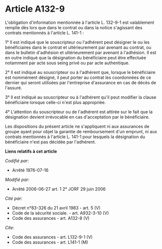 # Article A132-9

L'obligation d'information mentionnée à l'article L. 132-9-1 est valablement remplie dès lors que dans le contrat ou dans la
notice s'agissant des contrats mentionnés à l'article L. 141-1 :

1° Il est indiqué que le souscripteur ou l'adhérent peut désigner le ou les bénéficiaires dans le contrat et ultérieurement
par avenant au contrat, ou dans le bulletin d'adhésion et ultérieurement par avenant à l'adhésion. Il est en outre indiqué
que la désignation du bénéficiaire peut être effectuée notamment par acte sous seing privé ou par acte authentique.

2° Il est indiqué au souscripteur ou à l'adhérent que, lorsque le bénéficiaire est nommément désigné, il peut porter au
contrat les coordonnées de ce dernier qui seront utilisées par l'entreprise d'assurance en cas de décès de l'assuré.

3° Il est indiqué au souscripteur ou à l'adhérent qu'il peut modifier la clause bénéficiaire lorsque celle-ci n'est plus
appropriée.

4° L'attention du souscripteur ou de l'adhérent est attirée sur le fait que la désignation devient irrévocable en cas
d'acceptation par le bénéficiaire.

Les dispositions du présent article ne s'appliquent ni aux assurances de groupe ayant pour objet la garantie de remboursement
d'un emprunt, ni aux contrats mentionnés à l'article L. 141-1 pour lesquels la désignation du bénéficiaire n'est pas décidée
par l'adhérent.

**Liens relatifs à cet article**

_Codifié par_:

  - Arrêté 1976-07-16

_Modifié par_:

  - Arrêté 2006-06-27 art. 1 2° JORF 29 juin 2006

_Cité par_:

  - Décret n°83-326 du 21 avril 1983 - art. 5 (V)
  - Code de la sécurité sociale. - art. A932-3-10 (V)
  - Code des assurances - art. A132-8 (V)

_Cite_:

  - Code des assurances - art. L132-9-1 (V)
  - Code des assurances - art. L141-1 (M)
